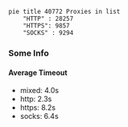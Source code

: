 
```mermaid
pie title 40772 Proxies in list
    "HTTP" : 28257
    "HTTPS": 9857
    "SOCKS" : 9294
```

### Some Info
#### Average Timeout

- mixed: 4.0s
- http: 2.3s
- https: 8.2s
- socks: 6.4s